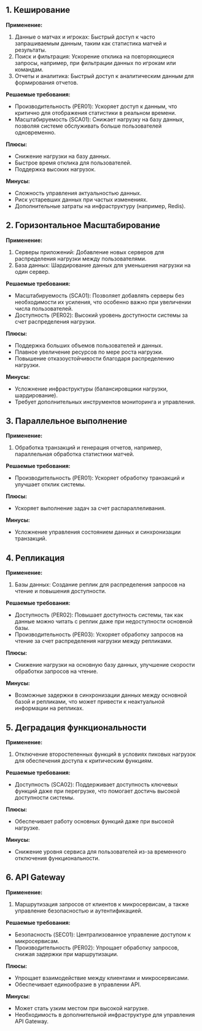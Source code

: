 ## 1. Кеширование

**Применение:**

1. Данные о матчах и игроках: Быстрый доступ к часто запрашиваемым данным, таким как статистика матчей и результаты.
2. Поиск и фильтрация: Ускорение отклика на повторяющиеся запросы, например, при фильтрации данных по игрокам или командам.
3. Отчеты и аналитика: Быстрый доступ к аналитическим данным для формирования отчетов.

**Решаемые требования:**

- Производительность (PER01): Ускоряет доступ к данным, что критично для отображения статистики в реальном времени.
- Масштабируемость (SCA01): Снижает нагрузку на базу данных, позволяя системе обслуживать больше пользователей одновременно.

**Плюсы:**

- Снижение нагрузки на базу данных.
- Быстрое время отклика для пользователей.
- Поддержка высоких нагрузок.

**Минусы:**
- Сложность управления актуальностью данных.
- Риск устаревших данных при частых изменениях.
- Дополнительные затраты на инфраструктуру (например, Redis).

## 2. Горизонтальное Масштабирование

**Применение:**

1. Серверы приложений: Добавление новых серверов для распределения нагрузки между пользователями.
2. База данных: Шардирование данных для уменьшения нагрузки на один сервер.

**Решаемые требования:**

- Масштабируемость (SCA01): Позволяет добавлять серверы без необходимости их усиления, что особенно важно при увеличении числа пользователей.
- Доступность (PER02): Высокий уровень доступности системы за счет распределения нагрузки.

**Плюсы:**

- Поддержка больших объемов пользователей и данных.
- Плавное увеличение ресурсов по мере роста нагрузки.
- Повышение отказоустойчивости благодаря распределению нагрузки.

**Минусы:**

- Усложнение инфраструктуры (балансировщики нагрузки, шардирование).
- Требует дополнительных инструментов мониторинга и управления.

## 3. Параллельное выполнение

**Применение:**

1. Обработка транзакций и генерация отчетов, например, параллельная обработка статистики матчей.

**Решаемые требования:**

- Производительность (PER01): Ускоряет обработку транзакций и улучшает отклик системы.

**Плюсы:**

- Ускоряет выполнение задач за счет распараллеливания.

**Минусы:**
- Усложнение управления состоянием данных и синхронизации транзакций.

## 4. Репликация

**Применение:**

1. Базы данных: Создание реплик для распределения запросов на чтение и повышения доступности.

**Решаемые требования:**

- Доступность (PER02): Повышает доступность системы, так как данные можно читать с реплик даже при недоступности основной базы.
- Производительность (PER03): Ускоряет обработку запросов на чтение за счет распределения нагрузки между репликами.

**Плюсы:**

- Снижение нагрузки на основную базу данных, улучшение скорости обработки запросов на чтение.

**Минусы:**
- Возможные задержки в синхронизации данных между основной базой и репликами, что может привести к неактуальной информации на репликах.

## 5. Деградация функциональности

**Применение:**

1. Отключение второстепенных функций в условиях пиковых нагрузок для обеспечения доступа к критическим функциям.

**Решаемые требования:**

- Доступность (SCA02): Поддерживает доступность ключевых функций даже при перегрузке, что помогает достичь высокой доступности системы.

**Плюсы:**

- Обеспечивает работу основных функций даже при высокой нагрузке.

**Минусы:**

- Снижение уровня сервиса для пользователей из-за временного отключения функциональности.

## 6. API Gateway

**Применение:**

1. Маршрутизация запросов от клиентов к микросервисам, а также управление безопасностью и аутентификацией.

**Решаемые требования:**

- Безопасность (SEC01): Централизованное управление доступом к микросервисам.
- Производительность (PER02): Упрощает обработку запросов, снижая задержки при маршрутизации.

**Плюсы:**

- Упрощает взаимодействие между клиентами и микросервисами.
- Обеспечивает единообразие в управлении API.

**Минусы:**

- Может стать узким местом при высокой нагрузке.
- Необходимость в дополнительной инфраструктуре для управления API Gateway.